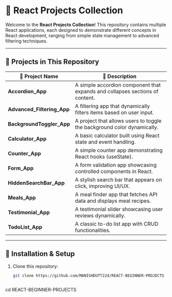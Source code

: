 # 🚀 React Projects Collection  

Welcome to the **React Projects Collection**! This repository contains multiple React applications, each designed to demonstrate different concepts in React development, ranging from simple state management to advanced filtering techniques.  

---

## 📂 Projects in This Repository  

| 📌 Project Name               | 📝 Description |
|-------------------------------|--------------|
| **Accordion_App**             | A simple accordion component that expands and collapses sections of content. |
| **Advanced_Filtering_App**     | A filtering app that dynamically filters items based on user input. |
| **BackgroundToggler_App**      | A project that allows users to toggle the background color dynamically. |
| **Calculator_App**            | A basic calculator built using React state and event handling. |
| **Counter_App**               | A simple counter app demonstrating React hooks (useState). |
| **Form_App**                  | A form validation app showcasing controlled components in React. |
| **HiddenSearchBar_App**        | A stylish search bar that appears on click, improving UI/UX. |
| **Meals_App**                 | A meal finder app that fetches API data and displays meal recipes. |
| **Testimonial_App**           | A testimonial slider showcasing user reviews dynamically. |
| **TodoList_App**              | A classic to-do list app with CRUD functionalities. |

---

## 🔧 Installation & Setup  

1. Clone this repository:  
   ```bash
   git clone https://github.com/MANISHDUTT224/REACT-BEGINNER-PROJECTS
```

```
cd REACT-BEGINNER-PROJECTS
```
